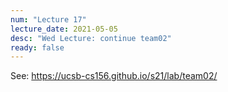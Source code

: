 ```yaml
---
num: "Lecture 17"
lecture_date: 2021-05-05
desc: "Wed Lecture: continue team02"
ready: false
---
```


See: <https://ucsb-cs156.github.io/s21/lab/team02/>


